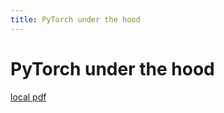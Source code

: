 ```yaml
---
title: PyTorch under the hood
---
```


# PyTorch under the hood

[local pdf](../../../pdfs/PyTorch%20under%20the%20hood.pdf)
